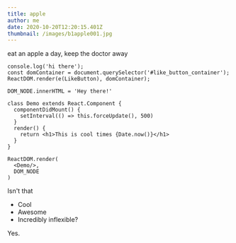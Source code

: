 ```yaml
---
title: apple
author: me
date: 2020-10-20T12:20:15.401Z
thumbnail: /images/b1apple001.jpg
---
```

eat an apple a day, keep the doctor away

```code
console.log('hi there');
const domContainer = document.querySelector('#like_button_container');
ReactDOM.render(e(LikeButton), domContainer);
```

```render
DOM_NODE.innerHTML = 'Hey there!'
```

```render-babel
class Demo extends React.Component {
  componentDidMount() {
    setInterval(() => this.forceUpdate(), 500)
  }
  render() {
    return <h1>This is cool times {Date.now()}</h1>
  }
}

ReactDOM.render(
  <Demo/>,
  DOM_NODE
)
```

Isn't that

- Cool
- Awesome
- Incredibly inflexible?

Yes.
